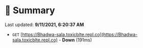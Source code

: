 # 📖 Summary
Last updated: **9/11/2021, 6:20:37 AM**

- `GET` [https://Bhadwa-sala.toxicblte.repl.co](https://Bhadwa-sala.toxicblte.repl.co) - **Down** (191ms)
